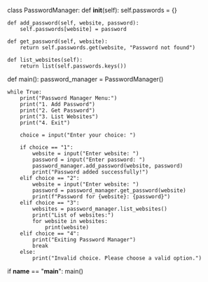 class PasswordManager:
    def __init__(self):
        self.passwords = {}

    def add_password(self, website, password):
        self.passwords[website] = password

    def get_password(self, website):
        return self.passwords.get(website, "Password not found")

    def list_websites(self):
        return list(self.passwords.keys())


def main():
    password_manager = PasswordManager()

    while True:
        print("Password Manager Menu:")
        print("1. Add Password")
        print("2. Get Password")
        print("3. List Websites")
        print("4. Exit")

        choice = input("Enter your choice: ")

        if choice == "1":
            website = input("Enter website: ")
            password = input("Enter password: ")
            password_manager.add_password(website, password)
            print("Password added successfully!")
        elif choice == "2":
            website = input("Enter website: ")
            password = password_manager.get_password(website)
            print(f"Password for {website}: {password}")
        elif choice == "3":
            websites = password_manager.list_websites()
            print("List of websites:")
            for website in websites:
                print(website)
        elif choice == "4":
            print("Exiting Password Manager")
            break
        else:
            print("Invalid choice. Please choose a valid option.")


if __name__ == "__main__":
    main()
